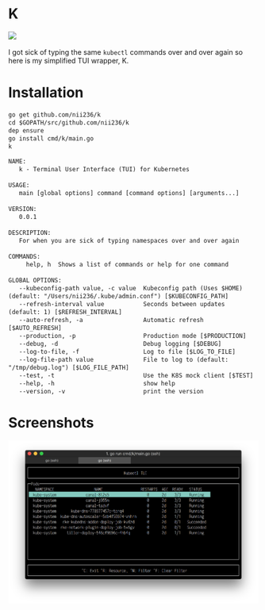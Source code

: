 
# K
[![](https://godoc.org/github.com/nii236/k?status.svg)](http://godoc.org/github.com/nii236/k)

I got sick of typing the same `kubectl` commands over and over again so here is my simplified TUI wrapper, K.

# Installation

```
go get github.com/nii236/k
cd $GOPATH/src/github.com/nii236/k
dep ensure
go install cmd/k/main.go
k
```

```
NAME:
   k - Terminal User Interface (TUI) for Kubernetes

USAGE:
   main [global options] command [command options] [arguments...]

VERSION:
   0.0.1

DESCRIPTION:
   For when you are sick of typing namespaces over and over again

COMMANDS:
     help, h  Shows a list of commands or help for one command

GLOBAL OPTIONS:
   --kubeconfig-path value, -c value  Kubeconfig path (Uses $HOME) (default: "/Users/nii236/.kube/admin.conf") [$KUBECONFIG_PATH]
   --refresh-interval value           Seconds between updates (default: 1) [$REFRESH_INTERVAL]
   --auto-refresh, -a                 Automatic refresh [$AUTO_REFRESH]
   --production, -p                   Production mode [$PRODUCTION]
   --debug, -d                        Debug logging [$DEBUG]
   --log-to-file, -f                  Log to file [$LOG_TO_FILE]
   --log-file-path value              File to log to (default: "/tmp/debug.log") [$LOG_FILE_PATH]
   --test, -t                         Use the K8S mock client [$TEST]
   --help, -h                         show help
   --version, -v                      print the version
```

# Screenshots

![](/static/screenshot.png)
